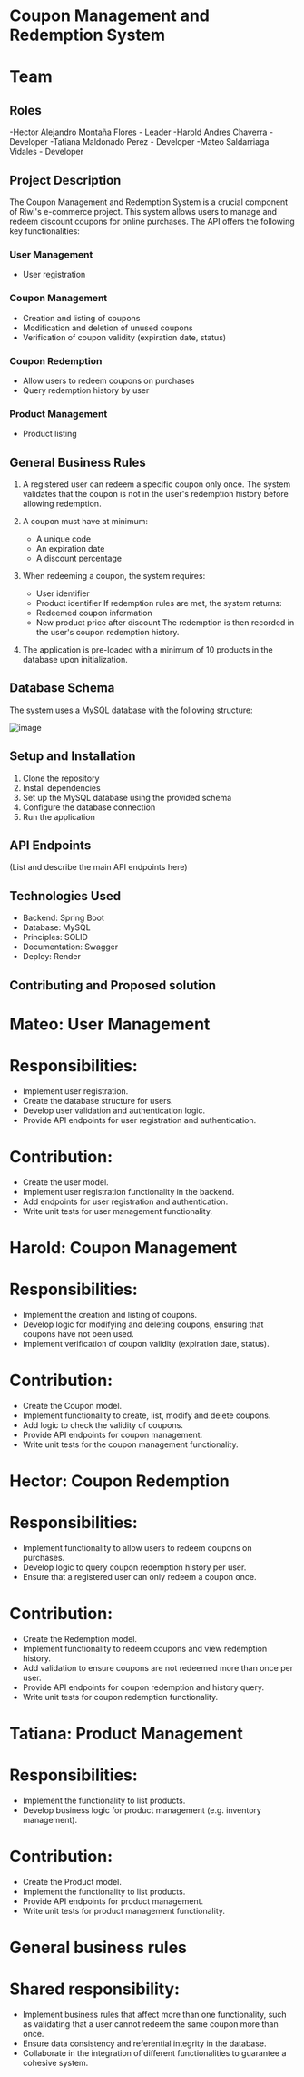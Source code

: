# Coupon Management and Redemption System

# Team
## Roles
-Hector Alejandro Montaña Flores - Leader
-Harold Andres Chaverra - Developer
-Tatiana Maldonado Perez - Developer
-Mateo Saldarriaga Vidales - Developer

## Project Description

The Coupon Management and Redemption System is a crucial component of Riwi's e-commerce project. This system allows users to manage and redeem discount coupons for online purchases. The API offers the following key functionalities:

### User Management
- User registration

### Coupon Management
- Creation and listing of coupons
- Modification and deletion of unused coupons
- Verification of coupon validity (expiration date, status)

### Coupon Redemption
- Allow users to redeem coupons on purchases
- Query redemption history by user

### Product Management
- Product listing

## General Business Rules

1. A registered user can redeem a specific coupon only once. The system validates that the coupon is not in the user's redemption history before allowing redemption.

2. A coupon must have at minimum:
   - A unique code
   - An expiration date
   - A discount percentage

3. When redeeming a coupon, the system requires:
   - User identifier
   - Product identifier
   If redemption rules are met, the system returns:
   - Redeemed coupon information
   - New product price after discount
   The redemption is then recorded in the user's coupon redemption history.

4. The application is pre-loaded with a minimum of 10 products in the database upon initialization.

## Database Schema

The system uses a MySQL database with the following structure:

![image](https://github.com/user-attachments/assets/e9a45b8d-9ea9-4a8b-9ebf-850ed41863d9)


## Setup and Installation

1. Clone the repository
2. Install dependencies
3. Set up the MySQL database using the provided schema
4. Configure the database connection
5. Run the application

## API Endpoints

(List and describe the main API endpoints here)

## Technologies Used

- Backend: Spring Boot
- Database: MySQL
- Principles: SOLID
- Documentation: Swagger
- Deploy: Render

## Contributing and Proposed solution

# Mateo: User Management
# Responsibilities:
- Implement user registration.
- Create the database structure for users.
- Develop user validation and authentication logic.
- Provide API endpoints for user registration and authentication.

# Contribution:
- Create the user model.
- Implement user registration functionality in the backend.
- Add endpoints for user registration and authentication.
- Write unit tests for user management functionality.


# Harold: Coupon Management

# Responsibilities:
- Implement the creation and listing of coupons.
- Develop logic for modifying and deleting coupons, ensuring that coupons have not been used.
- Implement verification of coupon validity (expiration date, status).

# Contribution:
- Create the Coupon model.
- Implement functionality to create, list, modify and delete coupons.
- Add logic to check the validity of coupons.
- Provide API endpoints for coupon management.
- Write unit tests for the coupon management functionality.


# Hector: Coupon Redemption
# Responsibilities:
- Implement functionality to allow users to redeem coupons on purchases.
- Develop logic to query coupon redemption history per user.
- Ensure that a registered user can only redeem a coupon once.

# Contribution:

- Create the Redemption model.
- Implement functionality to redeem coupons and view redemption history.
- Add validation to ensure coupons are not redeemed more than once per user.
- Provide API endpoints for coupon redemption and history query.
- Write unit tests for coupon redemption functionality.


# Tatiana: Product Management
# Responsibilities:
- Implement the functionality to list products.
- Develop business logic for product management (e.g. inventory management).

# Contribution:
- Create the Product model.
- Implement the functionality to list products.
- Provide API endpoints for product management.
- Write unit tests for product management functionality.


# General business rules
# Shared responsibility:

- Implement business rules that affect more than one functionality, such as validating that a user cannot redeem the same coupon more than once.
- Ensure data consistency and referential integrity in the database.
- Collaborate in the integration of different functionalities to guarantee a cohesive system.
